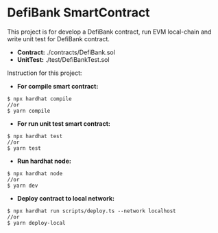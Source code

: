 # DefiBank SmartContract

This project is for develop a DefiBank contract, run EVM local-chain and write unit test for DefiBank contract.
* **Contract:** ./contracts/DefiBank.sol
* **UnitTest:** ./test/DefiBankTest.sol



Instruction for this project:

* **For compile smart contract:** 
```shell
$ npx hardhat compile
//or
$ yarn compile
```

* **For run unit test smart contract:** 
```shell
$ npx hardhat test
//or
$ yarn test
```

* **Run hardhat node:** 
```shell
$ npx hardhat node
//or
$ yarn dev
```

* **Deploy contract to local network:** 
```shell
$ npx hardhat run scripts/deploy.ts --network localhost
//or
$ yarn deploy-local
```